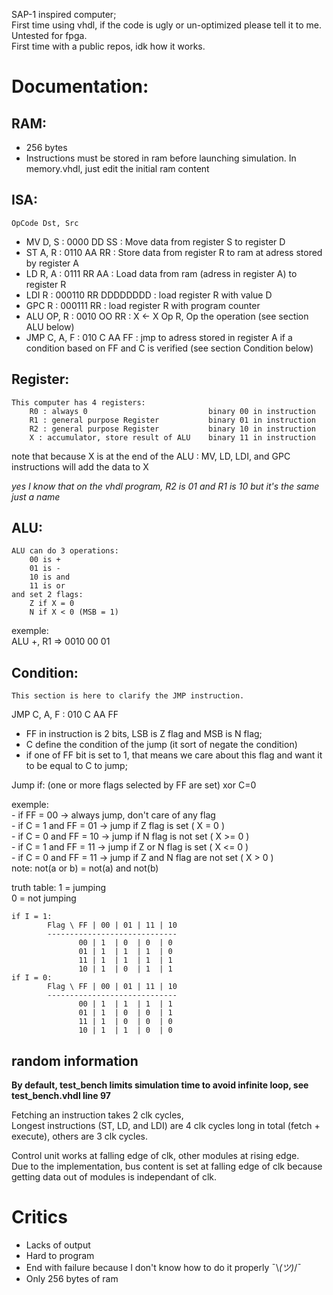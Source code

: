SAP-1 inspired computer;<br/>
First time using vhdl, if the code is ugly or un-optimized please tell it to me. Untested for fpga.<br/>
First time with a public repos, idk how it works.

# Documentation:

## RAM:
- 256 bytes
- Instructions must be stored in ram before launching simulation. In memory.vhdl, just edit the initial ram content

## ISA:

    OpCode Dst, Src
- MV D, S : 0000 DD SS : Move data from register S to register D
- ST A, R : 0110 AA RR : Store data from register R to ram at adress stored by register A
- LD R, A : 0111 RR AA : Load data from ram (adress in register A) to register R
- LDI R : 000110 RR DDDDDDDD : load register R with value D
- GPC R : 000111 RR : load register R with program counter
- ALU OP, R : 0010 OO RR : X <- X Op R, Op the operation (see section ALU below)
- JMP C, A, F : 010 C AA FF : jmp to adress stored in register A if a condition based on FF and C is verified (see section Condition below)

## Register:
    This computer has 4 registers:
        R0 : always 0                           binary 00 in instruction
        R1 : general purpose Register           binary 01 in instruction
        R2 : general purpose Register           binary 10 in instruction
        X : accumulator, store result of ALU    binary 11 in instruction

note that because X is at the end of the ALU : MV, LD, LDI, and GPC instructions will add the data to X

*yes I know that on the vhdl program, R2 is 01 and R1 is 10 but it's the same just a name*

## ALU:
    ALU can do 3 operations:
        00 is +
        01 is -
        10 is and
        11 is or
    and set 2 flags: 
        Z if X = 0
        N if X < 0 (MSB = 1)
        
exemple: <br/>
    ALU +, R1 => 0010 00 01

## Condition:
    This section is here to clarify the JMP instruction.

JMP C, A, F : 010 C AA FF

- FF in instruction is 2 bits, LSB is Z flag and MSB is N flag;
- C define the condition of the jump (it sort of negate the condition)
- if one of FF bit is set to 1, that means we care about this flag and want it to be equal to C to jump;

Jump if: (one or more flags selected by FF are set) xor C=0

exemple:<br/>
    - if FF = 00 -> always jump, don't care of any flag <br/>
    - if C = 1 and FF = 01 -> jump if Z flag is set             ( X = 0 )<br/>
    - if C = 0 and FF = 10 -> jump if N flag is not set         ( X >= 0 )<br/>
    - if C = 1 and FF = 11 -> jump if Z or N flag is set        ( X <= 0 )<br/>
    - if C = 0 and FF = 11 -> jump if Z and N flag are not set  ( X > 0 )<br/>
            note: not(a or b) = not(a) and not(b)

truth table:
    1 = jumping <br/>
    0 = not jumping

    if I = 1:
            Flag \ FF | 00 | 01 | 11 | 10
            -----------------------------
                   00 | 1  | 0  | 0  | 0
                   01 | 1  | 1  | 1  | 0
                   11 | 1  | 1  | 1  | 1
                   10 | 1  | 0  | 1  | 1
    if I = 0:
            Flag \ FF | 00 | 01 | 11 | 10
            -----------------------------
                   00 | 1  | 1  | 1  | 1
                   01 | 1  | 0  | 0  | 1
                   11 | 1  | 0  | 0  | 0
                   10 | 1  | 1  | 0  | 0


## random information

**By default, test_bench limits simulation time to avoid infinite loop, see test_bench.vhdl line 97**

Fetching an instruction takes 2 clk cycles, <br/>
Longest instructions (ST, LD, and LDI) are 4 clk cycles long in total (fetch + execute), others are 3 clk cycles. <br/>

Control unit works at falling edge of clk, other modules at rising edge. <br/>
Due to the implementation, bus content is set at falling edge of clk because getting data out of modules is independant of clk.


# Critics

- Lacks of output
- Hard to program
- End with failure because I don't know how to do it properly ¯\\_(ツ)_/¯
- Only 256 bytes of ram

